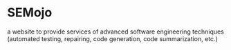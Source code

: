 # SEMojo
 a website to provide services of advanced software engineering techniques (automated testing, repairing, code generation, code summarization, etc.)
